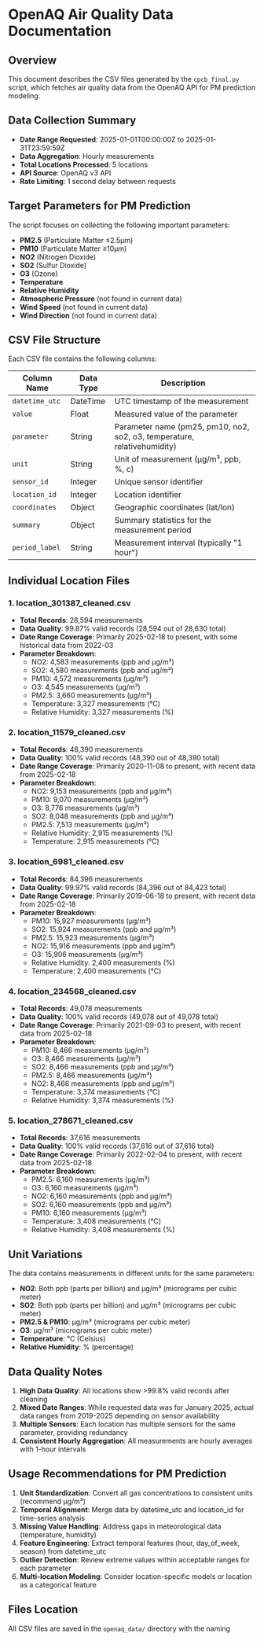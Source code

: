 # OpenAQ Air Quality Data Documentation

## Overview
This document describes the CSV files generated by the `cpcb_final.py` script, which fetches air quality data from the OpenAQ API for PM prediction modeling.

## Data Collection Summary
- **Date Range Requested**: 2025-01-01T00:00:00Z to 2025-01-31T23:59:59Z
- **Data Aggregation**: Hourly measurements
- **Total Locations Processed**: 5 locations
- **API Source**: OpenAQ v3 API
- **Rate Limiting**: 1 second delay between requests

## Target Parameters for PM Prediction
The script focuses on collecting the following important parameters:
- **PM2.5** (Particulate Matter ≤2.5μm)
- **PM10** (Particulate Matter ≤10μm)
- **NO2** (Nitrogen Dioxide)
- **SO2** (Sulfur Dioxide)
- **O3** (Ozone)
- **Temperature**
- **Relative Humidity**
- **Atmospheric Pressure** (not found in current data)
- **Wind Speed** (not found in current data)
- **Wind Direction** (not found in current data)

## CSV File Structure
Each CSV file contains the following columns:

| Column Name | Data Type | Description |
|-------------|-----------|-------------|
| `datetime_utc` | DateTime | UTC timestamp of the measurement |
| `value` | Float | Measured value of the parameter |
| `parameter` | String | Parameter name (pm25, pm10, no2, so2, o3, temperature, relativehumidity) |
| `unit` | String | Unit of measurement (µg/m³, ppb, %, c) |
| `sensor_id` | Integer | Unique sensor identifier |
| `location_id` | Integer | Location identifier |
| `coordinates` | Object | Geographic coordinates (lat/lon) |
| `summary` | Object | Summary statistics for the measurement period |
| `period_label` | String | Measurement interval (typically "1 hour") |

## Individual Location Files

### 1. location_301387_cleaned.csv
- **Total Records**: 28,594 measurements
- **Data Quality**: 99.87% valid records (28,594 out of 28,630 total)
- **Date Range Coverage**: Primarily 2025-02-18 to present, with some historical data from 2022-03
- **Parameter Breakdown**:
  - NO2: 4,583 measurements (ppb and µg/m³)
  - SO2: 4,580 measurements (ppb and µg/m³)
  - PM10: 4,572 measurements (µg/m³)
  - O3: 4,545 measurements (µg/m³)
  - PM2.5: 3,660 measurements (µg/m³)
  - Temperature: 3,327 measurements (°C)
  - Relative Humidity: 3,327 measurements (%)

### 2. location_11579_cleaned.csv
- **Total Records**: 48,390 measurements
- **Data Quality**: 100% valid records (48,390 out of 48,390 total)
- **Date Range Coverage**: Primarily 2020-11-08 to present, with recent data from 2025-02-18
- **Parameter Breakdown**:
  - NO2: 9,153 measurements (ppb and µg/m³)
  - PM10: 9,070 measurements (µg/m³)
  - O3: 8,776 measurements (µg/m³)
  - SO2: 8,048 measurements (ppb and µg/m³)
  - PM2.5: 7,513 measurements (µg/m³)
  - Relative Humidity: 2,915 measurements (%)
  - Temperature: 2,915 measurements (°C)

### 3. location_6981_cleaned.csv
- **Total Records**: 84,396 measurements
- **Data Quality**: 99.97% valid records (84,396 out of 84,423 total)
- **Date Range Coverage**: Primarily 2019-06-18 to present, with recent data from 2025-02-18
- **Parameter Breakdown**:
  - PM10: 15,927 measurements (µg/m³)
  - SO2: 15,924 measurements (ppb and µg/m³)
  - PM2.5: 15,923 measurements (µg/m³)
  - NO2: 15,916 measurements (ppb and µg/m³)
  - O3: 15,906 measurements (µg/m³)
  - Relative Humidity: 2,400 measurements (%)
  - Temperature: 2,400 measurements (°C)

### 4. location_234568_cleaned.csv
- **Total Records**: 49,078 measurements
- **Data Quality**: 100% valid records (49,078 out of 49,078 total)
- **Date Range Coverage**: Primarily 2021-09-03 to present, with recent data from 2025-02-18
- **Parameter Breakdown**:
  - PM10: 8,466 measurements (µg/m³)
  - O3: 8,466 measurements (µg/m³)
  - SO2: 8,466 measurements (ppb and µg/m³)
  - PM2.5: 8,466 measurements (µg/m³)
  - NO2: 8,466 measurements (ppb and µg/m³)
  - Temperature: 3,374 measurements (°C)
  - Relative Humidity: 3,374 measurements (%)

### 5. location_278671_cleaned.csv
- **Total Records**: 37,616 measurements
- **Data Quality**: 100% valid records (37,616 out of 37,616 total)
- **Date Range Coverage**: Primarily 2022-02-04 to present, with recent data from 2025-02-18
- **Parameter Breakdown**:
  - PM2.5: 6,160 measurements (µg/m³)
  - O3: 6,160 measurements (µg/m³)
  - NO2: 6,160 measurements (ppb and µg/m³)
  - SO2: 6,160 measurements (ppb and µg/m³)
  - PM10: 6,160 measurements (µg/m³)
  - Temperature: 3,408 measurements (°C)
  - Relative Humidity: 3,408 measurements (%)

## Unit Variations
The data contains measurements in different units for the same parameters:
- **NO2**: Both ppb (parts per billion) and µg/m³ (micrograms per cubic meter)
- **SO2**: Both ppb (parts per billion) and µg/m³ (micrograms per cubic meter)
- **PM2.5 & PM10**: µg/m³ (micrograms per cubic meter)
- **O3**: µg/m³ (micrograms per cubic meter)
- **Temperature**: °C (Celsius)
- **Relative Humidity**: % (percentage)

## Data Quality Notes
1. **High Data Quality**: All locations show >99.8% valid records after cleaning
2. **Mixed Date Ranges**: While requested data was for January 2025, actual data ranges from 2019-2025 depending on sensor availability
3. **Multiple Sensors**: Each location has multiple sensors for the same parameter, providing redundancy
4. **Consistent Hourly Aggregation**: All measurements are hourly averages with 1-hour intervals

## Usage Recommendations for PM Prediction
1. **Unit Standardization**: Convert all gas concentrations to consistent units (recommend µg/m³)
2. **Temporal Alignment**: Merge data by datetime_utc and location_id for time-series analysis
3. **Missing Value Handling**: Address gaps in meteorological data (temperature, humidity)
4. **Feature Engineering**: Extract temporal features (hour, day_of_week, season) from datetime_utc
5. **Outlier Detection**: Review extreme values within acceptable ranges for each parameter
6. **Multi-location Modeling**: Consider location-specific models or location as a categorical feature

## Files Location
All CSV files are saved in the `openaq_data/` directory with the naming